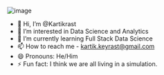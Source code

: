 ![image](https://github.com/user-attachments/assets/229e8e61-8391-47e8-998b-192d3e20c7b3)


- 👋 Hi, I’m @Kartikrast
- 👀 I’m interested in Data Science and Analytics
- 🌱 I’m currently learning Full Stack Data Science
- 📫 How to reach me - kartik.keyrast@gmail.com
- 😄 Pronouns: He/Him
- ⚡ Fun fact: I think we are all living in a simulation.

<!---
Kartikrast/Kartikrast is a ✨ special ✨ repository because its `README.md` (this file) appears on your GitHub profile.
You can click the Preview link to take a look at your changes.
--->
